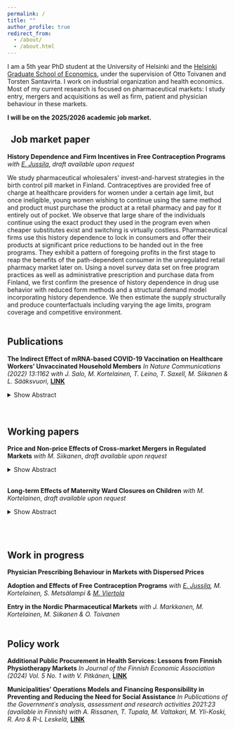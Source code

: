 ```yaml
---
permalink: /
title: ""
author_profile: true
redirect_from: 
  - /about/
  - /about.html
---
```


I am a 5th year PhD student at the University of Helsinki and the [Helsinki Graduate School of Economics](https://www.helsinkigse.fi/), under the supervision of Otto Toivanen and Torsten Santavirta. I work on industrial organization and health economics. Most of my current research is focused on pharmaceutical markets: I study entry, mergers and acquisitions as well as firm, patient and physician behaviour in these markets.

**I will be on the 2025/2026 academic job market.**

## <i class="fas fa-capsules" style="margin-right: 8px;"></i> Job market paper <i class="fas fa-capsules" style="margin-left: 8px;"></i>

**History Dependence and Firm Incentives in Free Contraception Programs** *with [E. Jussila](https://elinajussila.github.io/)*, *draft available upon request*


We study pharmaceutical wholesalers' invest-and-harvest strategies in the birth control pill market in Finland. Contraceptives are provided free of charge at healthcare providers for women under a certain age limit, but once ineligible, young women wishing to continue using the same method and product must purchase the product at a retail pharmacy and pay for it entirely out of pocket. We observe that large share of the individuals continue using the exact product they used in the program even when cheaper substitutes exist and switching is virtually costless. Pharmaceutical firms use this history dependence to lock in consumers and offer their products at significant price reductions to be handed out in the free programs. They exhibit a pattern of foregoing profits in the first stage to reap the benefits of the path-dependent consumer in the unregulated retail pharmacy market later on. Using a novel survey data set on free program practices as well as administrative prescription and purchase data from Finland, we first confirm the presence of history dependence in drug use behavior with reduced form methods and a structural demand model incorporating history dependence. We then estimate the supply structurally and produce counterfactuals including varying the age limits, program coverage and competitive environment.
<br><br>

## Publications
**The Indirect Effect of mRNA-based COVID-19 Vaccination on Healthcare Workers’ Unvaccinated Household Members**
*In Nature Communications (2022) 13:1162 with J. Salo, M. Kortelainen, T. Leino, T. Saxell, M. Siikanen & L. Sääksvuori,* **[LINK](https://www.nature.com/articles/s41467-022-28825-4)**
<details>
  <summary>Show Abstract</summary>
Mass vaccination is effective in reducing SARS-CoV-2 infections among vaccinated individuals. However, it remains unclear how effectively COVID-19 vaccines prevent people from spreading the virus to their close contacts. Using nationwide administrative datasets on SARS-CoV-2 infections, vaccination records, demographics, and unique household IDs, we conducted an observational cohort study to estimate the direct and indirect effectiveness of mRNA-based COVID-19 vaccines in reducing infections among vaccinated healthcare workers and their unvaccinated household members. Our estimates for adults imply indirect effectiveness of 39.1% (95% CI: −7.1% to 65.3%) two weeks and 39.0% (95% CI: 18.9% to 54.0%) eight weeks after the second dose. We find that the indirect effect of mRNA-based COVID-19 vaccines within households is smaller for unvaccinated children than for adults and statistically insignificant. Here, we show that mRNA-based COVID-19 vaccines are associated with a reduction in SARS-CoV-2 infections not only among vaccinated individuals but also among unvaccinated adult household members in a real-world setting.
</details>
<br><br>

## Working papers

**Price and Non-price Effects of Cross-market Mergers in Regulated Markets** *with M. Siikanen*, *draft available upon request*
<details>
  <summary>Show Abstract</summary>
We study how cross-market mergers affect price and non-price outcomes in two Nordic countries, Finland and Sweden, that have differing regulatory environments. Cross-market mergers entail the merging of two firms that compete in different active ingredient markets, that are used to treat the same illnesses. The customers can therefore be seen as common, even though the markets are separate. We use product-level price and quantity data from the two countries and analyze the effects of the mergers on expenditure, prices, sales and assortment, analyzing the differences in net, target firm and rival firm effects using differences-in-differences. We find that in the stricter regulatory environment of Sweden expenditure and prices decrease significantly, whereas sales stay relatively constant. The increase stems from an increasing number of products available. In Finland, where the regulation is laxer, prices increase and the assortment shrinks. Expenditure decreases non-significantly, as do sales. The paper offers novel insights into the joint effects of market regulation and mergers, a topic previously understudied.
</details>
<br>


**Long-term Effects of Maternity Ward Closures on Children** *with M. Kortelainen*, *draft available upon request*
<details>
  <summary>Show Abstract</summary>
  It is widely known that early-life health interventions can affect long-term outcomes later in life. This paper studies how the closures of maternity wards affect short-term health outcomes as well as educational and labour market outcomes of children in their adulthood using a quasi-experimental research design and nationwide administrative data sets from Finland. Using difference-in-differences approach that allows for heterogeneous treatment effects in a staggered design, we find significant improvements in perinatal child health outcomes in the short run. In the long run, we find significant positive effects of closures on upper secondary educational attainment as well as employment and earnings. The paper contributes to a previously understudied topic on the effect of specialized healthcare unit closures on short-term health outcomes and long-term educational and labour market outcomes of children in the modern context.
</details>


<br><br>

## Work in progress


**Physician Prescribing Behaviour in Markets with Dispersed Prices**

**Adoption and Effects of Free Contraception Programs** *with [E. Jussila](https://elinajussila.github.io/), M. Kortelainen, S. Metsälampi & [M. Viertola](https://viertolam.github.io/)*

**Entry in the Nordic Pharmaceutical Markets** *with J. Markkanen, M. Kortelainen, M. Siikanen & O. Toivanen*
<br><br>



## Policy work
**Additional Public Procurement in Health Services: Lessons from Finnish Physiotherapy Markets**
*In Journal of the Finnish Economic Association (2024) Vol. 5 No. 1 with V. Pitkänen,* **[LINK](https://journal.fi/jfea/article/view/137938)**

**Municipalities’ Operations Models and Financing Responsibility in Preventing and Reducing the Need for Social Assistance**
*In Publications of the Government´s analysis, assessment and research activities 2021:23 (available in Finnish) with A. Rissanen, T. Tupala, M. Valtakari, M. Yli-Koski, R. Aro & R-L Leskelä,* **[LINK](https://julkaisut.valtioneuvosto.fi/handle/10024/163025)**
